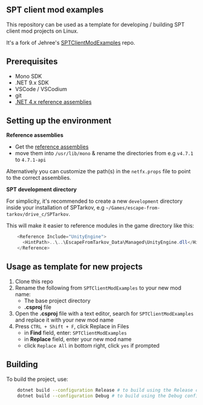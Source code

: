 ## SPT client mod examples

This repository can be used as a template for developing / building SPT client mod projects on Linux.

It's a fork of Jehree's [SPTClientModExamples](https://github.com/Jehree/SPTClientModExamples) repo.

## Prerequisites

- Mono SDK
- .NET 9.x SDK
- VSCode / VSCodium
- git
- [.NET 4.x reference assemblies](https://github.com/mono/reference-assemblies)

## Setting up the environment

**Reference assemblies**

- Get the [reference assemblies]((https://github.com/mono/reference-assemblies))
- move them into `/usr/lib/mono` & rename the directories from e.g `v4.7.1` to `4.7.1-api`

Alternatively you can customize the path(s) in the `netfx.props` file to point to the correct assemblies.

**SPT development directory**

For simplicity, it's recommended to create a new `development` directory inside your installation of SPTarkov, e.g `~/Games/escape-from-tarkov/drive_c/SPTarkov`. 

This will make it easier to reference modules in the game directory like this:

```c#
    <Reference Include="UnityEngine">
      <HintPath>..\..\EscapeFromTarkov_Data\Managed\UnityEngine.dll</HintPath>
    </Reference>
```


## Usage as template for new projects

1. Clone this repo
2. Rename the following from `SPTClientModExamples` to your new mod name:
    * The base project directory
    * **.csproj** file
3. Open the **.csproj** file with a text editor, search for `SPTClientModExamples` and replace it with your new mod name
4. Press `CTRL + Shift + F`, click Replace in Files
    * in **Find** field, enter: `SPTClientModExamples`
    * in **Replace** field, enter your new mod name
    * click `Replace All` in bottom right, click `yes` if prompted

## Building

To build the project, use:

```bash
    dotnet build --configuration Release # to build using the Release config
    dotnet build --configuration Debug # to build using the Debug config
```